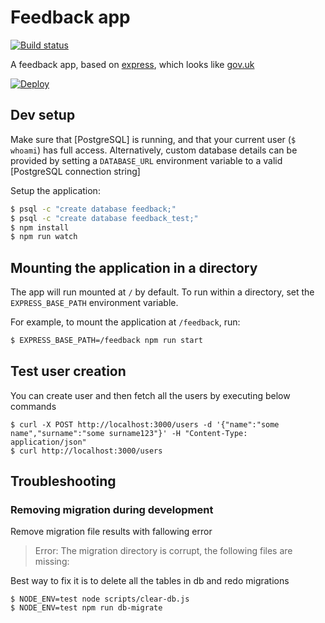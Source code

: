 # Feedback app

[![Build status][build status image]][ci]

A feedback app, based on [express], which looks like [gov.uk]

[![Deploy][heroku deploy image]][heroku deploy hook]

## Dev setup

Make sure that [PostgreSQL] is running, and that your current user (`$ whoami`)
has full access. Alternatively, custom database details can be provided by setting
a `DATABASE_URL` environment variable to a valid [PostgreSQL connection string]

Setup the application:

```sh
$ psql -c "create database feedback;"
$ psql -c "create database feedback_test;"
$ npm install
$ npm run watch
```

## Mounting the application in a directory

The app will run mounted at `/` by default. To run within a directory, set the
`EXPRESS_BASE_PATH` environment variable.

For example, to mount the application at `/feedback`, run:

```sh
$ EXPRESS_BASE_PATH=/feedback npm run start
```

## Test user creation

You can create user and then fetch all the users by executing below commands

    $ curl -X POST http://localhost:3000/users -d '{"name":"some name","surname":"some surname123"}' -H "Content-Type: application/json"
    $ curl http://localhost:3000/users

## Troubleshooting

### Removing migration during development

Remove migration file results with fallowing error

> Error: The migration directory is corrupt, the following files are missing:

Best way to fix it is to delete all the tables in db and redo migrations

    $ NODE_ENV=test node scripts/clear-db.js
    $ NODE_ENV=test npm run db-migrate


[build status image]: https://api.travis-ci.org/lm-tools/feedback.svg
[ci]: https://travis-ci.org/lm-tools/feedback
[express]: http://expressjs.com/
[gov.uk]: https://www.gov.uk/
[heroku deploy image]: https://www.herokucdn.com/deploy/button.svg
[heroku deploy hook]: https://heroku.com/deploy
